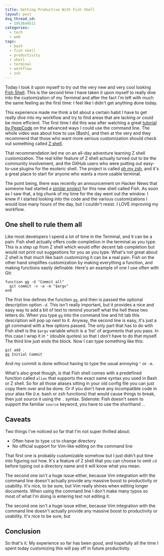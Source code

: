 ```yaml
---
title: Getting Productive With Fish Shell
layout: post
dsq_thread_id:
  - 1953644511
categories:
  - tech
  - web
tags:
  - bash
  - fish shell
  - productivity
  - shell
  - terminal
  - workflow
  - zsh
---
```


Today I took it upon myself to try out the very new and very cool looking [Fish Shell][1]. This is the second time I have taken it upon myself to really dive into the customization of my Terminal and after the fact I'm left with much the same feeling as the first time: I feel like I didn't get anything done today.

This experience made me think a bit about a certain habit I have to get really dive into my workflow and try to find areas that are lacking or could be more efficient. The first time I did this was after watching a great [tutorial by PeepCode][2] on the advanced ways I could use the command line. The whole video was about how to use [Bash], and then at the very end they recommend that those who want more serious customization should check out something called [Z shell][3].

That recommendation led me on an all-day adventure learning Z shell customization. The real killer feature of Z shell actually turned out to be the community involvement, and the GitHub users who were putting out easy-to-use plugins for the esoteric shell. The project is called [oh my zsh][4], and it's a great place to start for anyone who wants a more usable terminal.

The point being, there was recently an announcement on Hacker News that someone had started a [similar project][5] for this new shell called Fish. As soon as I saw that, a big chunk of my time for the day went out the window. I knew if I started looking into the code and the various customizations I would lose many hours of the day, but I couldn't resist. I LOVE improving my workflow.

## One shell to rule them all

<!--more-->

Like most developers I spend a lot of time in the Terminal, and it can be a pain. Fish shell actually offers code-completion in the terminal as you type. This is a step up from Z shell which would offer decent tab completion but would not print out suggestions for you as you type. What's not great about Z shell is that much like bash customizing it can be a real pain. Fish on the other hand simplifies customization by making everything a function, and making functions easily definable. Here's an example of one I use often with Git:

```
function gg -d "Commit all"
  git commit -v -a -m "$argv"
end
```

The first line defines the function `gg`, and then is passed the optional description option `-d`. This isn't really important, but it provides a nice and easy way to add a bit of text to remind yourself what the hell these two letters do. When you type `gg` into the command line and hit tab this description will pop up next to it. Anyway, the second line is easy, it's just a git command with a few options passed. The only part that has to do with Fish shell is the `$argv` variable which is a &#8216;list' of arguments that you pass. In this case I wrap it in `"` (double quotes) so that I don't have to do that myself. The third line just ends the block. Now I can type something like this:

```
git add .
gg Initial Commit
```

And my commit is done without having to type the usual annoying `"` or `-m`.

What's also great though, is that Fish shell comes with a predefined function called `alias` that supports the exact same syntax you used in Bash or Z shell. So for all those aliases sitting in your old config file you can just copy them over and be done. Or if you don't have any incompatible code in your alias file (i.e. bash or zsh functions) that would cause things to break, then just source it using the `.` syntax. Sidenote: Fish doesn't seem to support the familiar `source` keyword, you have to use the shorthand `.`.

## Caveats

Two things I've noticed so far that I'm not super thrilled about:

* Often have to type `cd` to change directory
* No official support for Vim-like editing on the command line

That first one is probably customizable somehow but I just didn't put time into figuring out how. It's a feature of Z shell that you can choose to omit `cd` before typing out a directory name and it will know what you mean.

The second one isn't a huge issue either, because Vim integration with the command line doesn't actually provide any massive boost to productivity or usability. It's nice, to be sure, but Vim really shines when editing longer documents. When using the command line I don't make many typos so most of what I'm doing is entering text not editing it.

The second one isn't a huge issue either, because Vim integration with the command line doesn't actually provide any massive boost to productivity or usability. It's nice to be sure, but

## Conclusion

So that's it. My experience so far has been good, and hopefully all the time I spent today customizing this will pay off in future productivity.

[1]: http://fishshell.com/
[2]: https://peepcode.com/products/advanced-command-line
[3]: http://en.wikipedia.org/wiki/Z_shell
[4]: https://github.com/robbyrussell/oh-my-zsh
[5]: https://github.com/bpinto/oh-my-fish
